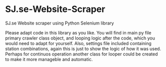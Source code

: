 # SJ.se-Website-Scraper
SJ.se Website scraper using Python Selenium library


Please adapt code in this library as you like. You will find in main py file primary crawler class object, and looping logic after the code, which you would need to adapt for yourself. Also, settings file included containing station combinations, again this is just to show the logic of how it was used. Perhaps for continuos operation another class for looper could be created to make it more manageble and automatic.
